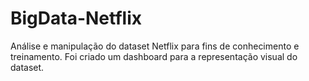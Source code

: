 # BigData-Netflix
Análise e manipulação do dataset Netflix para fins de conhecimento e treinamento. Foi criado um dashboard para a representação visual do dataset.
